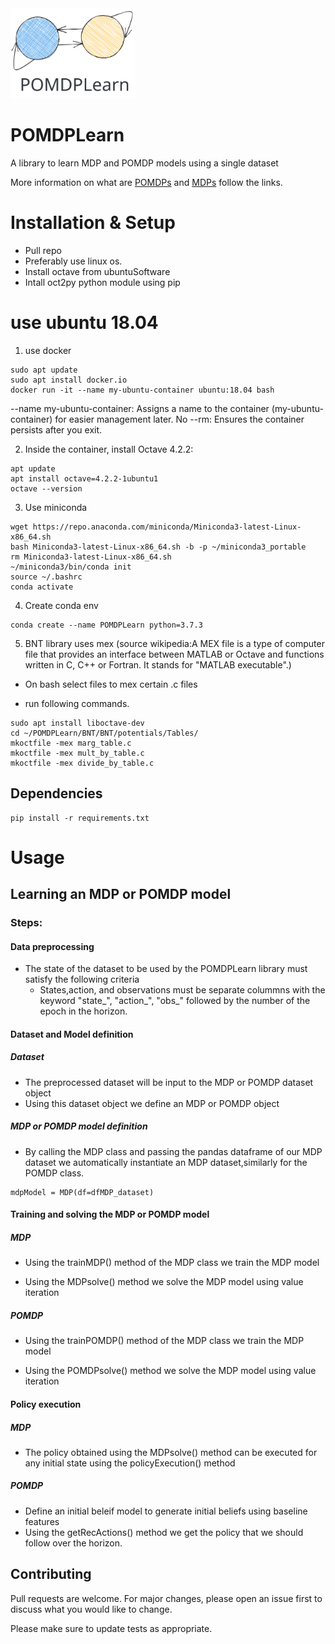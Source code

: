 <img src="POMDPLearn.svg" alt="drawing" style="width:200px;"/>

# POMDPLearn
A library to learn MDP and POMDP models using a single dataset

More information on what are [POMDPs](http://www.pomdp.org/) and [MDPs](https://mpatacchiola.github.io/blog/2016/12/09/dissecting-reinforcement-learning.html) follow the links.


# Installation & Setup

- Pull repo
- Preferably use linux os.
- Install octave from ubuntuSoftware
- Intall oct2py python module using pip


# use ubuntu 18.04

1. use docker 
```
sudo apt update
sudo apt install docker.io
docker run -it --name my-ubuntu-container ubuntu:18.04 bash
```
--name my-ubuntu-container: Assigns a name to the container (my-ubuntu-container) for easier management later.
No --rm: Ensures the container persists after you exit.

2. Inside the container, install Octave 4.2.2:

```
apt update
apt install octave=4.2.2-1ubuntu1
octave --version
```

3. Use miniconda

```
wget https://repo.anaconda.com/miniconda/Miniconda3-latest-Linux-x86_64.sh
bash Miniconda3-latest-Linux-x86_64.sh -b -p ~/miniconda3_portable
rm Miniconda3-latest-Linux-x86_64.sh
~/miniconda3/bin/conda init
source ~/.bashrc
conda activate
```

4. Create conda env

```
conda create --name POMDPLearn python=3.7.3
```

5. BNT library uses mex (source wikipedia:A MEX file is a type of computer file that provides an interface between MATLAB or Octave and functions written in C, C++ or Fortran. It stands for "MATLAB executable".)

- On bash select files to mex certain .c files

- run following commands.

```
sudo apt install liboctave-dev
cd ~/POMDPLearn/BNT/BNT/potentials/Tables/
mkoctfile -mex marg_table.c
mkoctfile -mex mult_by_table.c
mkoctfile -mex divide_by_table.c
```

## Dependencies



```
pip install -r requirements.txt
```

# Usage 


## Learning an MDP or POMDP model


### Steps:

#### Data preprocessing

- The state of the dataset to be used by the POMDPLearn library must satisfy the following criteria
    - States,action, and observations must be separate colummns with the keyword "state_", "action_", "obs_" followed by the number of the epoch in the horizon.
    
#### Dataset and Model definition

##### Dataset

- The preprocessed dataset will be input to the MDP or POMDP dataset object
- Using this dataset object we define an MDP or POMDP object

##### MDP or POMDP model definition

- By calling the MDP class and passing the pandas dataframe of our MDP dataset we automatically instantiate an MDP dataset,similarly for the POMDP class.

```
mdpModel = MDP(df=dfMDP_dataset)
```

#### Training and solving the MDP or POMDP model

##### MDP

- Using the trainMDP() method of the MDP class we train the MDP model

- Using the MDPsolve() method we solve the MDP model using value iteration

##### POMDP

- Using the trainPOMDP() method of the MDP class we train the MDP model

- Using the POMDPsolve() method we solve the MDP model using value iteration

#### Policy execution

##### MDP

- The policy obtained using the MDPsolve() method can be executed for any initial state using the policyExecution() method

##### POMDP

- Define an initial beleif model to generate initial beliefs using baseline features
- Using the getRecActions() method we get the policy that we should follow over the horizon.


## Contributing
Pull requests are welcome. For major changes, please open an issue first to discuss what you would like to change.

Please make sure to update tests as appropriate.
